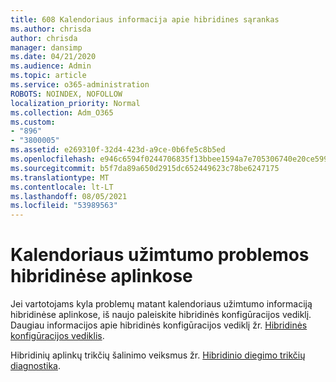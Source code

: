 ```yaml
---
title: 608 Kalendoriaus informacija apie hibridines sąrankas
ms.author: chrisda
author: chrisda
manager: dansimp
ms.date: 04/21/2020
ms.audience: Admin
ms.topic: article
ms.service: o365-administration
ROBOTS: NOINDEX, NOFOLLOW
localization_priority: Normal
ms.collection: Adm_O365
ms.custom:
- "896"
- "3800005"
ms.assetid: e269310f-32d4-423d-a9ce-0b6fe5c8b5ed
ms.openlocfilehash: e946c6594f0244706835f13bbee1594a7e705306740e20ce599cad18d70fb79c
ms.sourcegitcommit: b5f7da89a650d2915dc652449623c78be6247175
ms.translationtype: MT
ms.contentlocale: lt-LT
ms.lasthandoff: 08/05/2021
ms.locfileid: "53989563"
---
```

# <a name="calendar-freebusy-issues-in-hybrid-environments"></a>Kalendoriaus užimtumo problemos hibridinėse aplinkose

Jei vartotojams kyla problemų matant kalendoriaus užimtumo informaciją hibridinėse aplinkose, iš naujo paleiskite hibridinės konfigūracijos vediklį. Daugiau informacijos apie hibridinės konfigūracijos vediklį žr. [Hibridinės konfigūracijos vediklis](https://go.microsoft.com/fwlink/p/?linkid=528149).

Hibridinių aplinkų trikčių šalinimo veiksmus žr. [Hibridinio diegimo trikčių diagnostika](https://technet.microsoft.com/library/jj659053.aspx).
